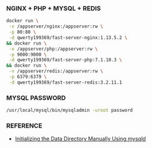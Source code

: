 ### NGINX + PHP + MYSQL + REDIS
```bash
docker run \
 -v /appserver/nginx:/appserver:rw \
 -p 80:80 \
 -d qwerty199369/fast-server-nginx:1.13.5.2 \
&& docker run \
 -v /appserver/php:/appserver:rw \
 -p 9000:9000 \
 -d qwerty199369/fast-server-php:7.1.10.3 \
&& docker run \
 -v /appserver/redis:/appserver:rw \
 -p 6379:6379 \
 -d qwerty199369/fast-server-redis:3.2.11.1
```

### MYSQL PASSWORD
```bash
/usr/local/mysql/bin/mysqladmin -uroot password
```

### REFERENCE
- [Initializing the Data Directory Manually Using mysqld](https://dev.mysql.com/doc/refman/5.7/en/data-directory-initialization-mysqld.html)
